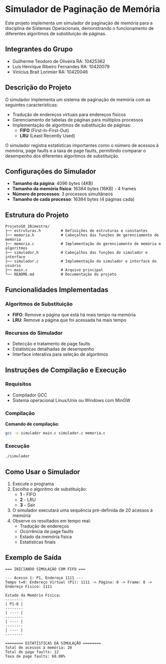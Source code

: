 # Simulador de Paginação de Memória

Este projeto implementa um simulador de paginação de memória para a disciplina de Sistemas Operacionais, demonstrando o funcionamento de diferentes algoritmos de substituição de páginas.

## Integrantes do Grupo

- Guilherme Teodoro de Oliveira RA: 10425362
- Luís Henrique Ribeiro Fernandes RA: 10420079  
- Vinícius Brait Lorimier RA: 10420046

## Descrição do Projeto

O simulador implementa um sistema de paginação de memória com as seguintes características:

- Tradução de endereços virtuais para endereços físicos
- Gerenciamento de tabelas de páginas para múltiplos processos
- Implementação de algoritmos de substituição de páginas:
  - **FIFO** (First-In-First-Out)
  - **LRU** (Least Recently Used)

O simulador registra estatísticas importantes como o número de acessos à memória, page faults e a taxa de page faults, permitindo comparar o desempenho dos diferentes algoritmos de substituição.

## Configurações do Simulador

- **Tamanho da página**: 4096 bytes (4KB)
- **Tamanho da memória física**: 16384 bytes (16KB) - 4 frames
- **Número de processos**: 3 processos simultâneos
- **Tamanho de cada processo**: 16384 bytes (4 páginas cada)

## Estrutura do Projeto

```
ProjetoSO_2Bimestre/
├── estruturas.h         # Definições de estruturas e constantes
├── memoria.h            # Cabeçalhos das funções de gerenciamento de memória
├── memoria.c            # Implementação do gerenciamento de memória e algoritmos
├── simulador.h          # Cabeçalhos das funções do simulador e interface
├── simulador.c          # Implementação do simulador e interface do usuário
├── main.c               # Arquivo principal
└── README.md            # Documentação do projeto
```

## Funcionalidades Implementadas

### Algoritmos de Substituição
- **FIFO**: Remove a página que está há mais tempo na memória
- **LRU**: Remove a página que foi acessada há mais tempo

### Recursos do Simulador
- Detecção e tratamento de page faults
- Estatísticas detalhadas de desempenho
- Interface interativa para seleção de algoritmos

## Instruções de Compilação e Execução

### Requisitos
- Compilador GCC
- Sistema operacional Linux/Unix ou Windows com MinGW

### Compilação

**Comando de compilação:**
```bash
gcc -o simulador main.c simulador.c memoria.c
```

### Execução
```bash
./simulador
```



## Como Usar o Simulador

1. Execute o programa
2. Escolha o algoritmo de substituição:
   - **1** - FIFO
   - **2** - LRU  
   - **3** - Sair
3. O simulador executará uma sequência pré-definida de 20 acessos à memória
4. Observe os resultados em tempo real:
   - Tradução de endereços
   - Ocorrência de page faults
   - Estado da memória física
   - Estatísticas finais

## Exemplo de Saída

```
=== INICIANDO SIMULAÇÃO COM FIFO ===

--- Acesso 1: P1, Endereço 1111 ---
Tempo t=0: Endereço Virtual (P1): 1111 -> Página: 0 -> Frame: 0 -> Endereço Físico: 1111

Estado da Memória Física:
--------
| P1-0 |
--------
| ---- |
--------
| ---- |
--------
| ---- |
--------

======== ESTATÍSTICAS DA SIMULAÇÃO ========
Total de acessos à memória: 20
Total de page faults: 12
Taxa de page faults: 60.00%
```